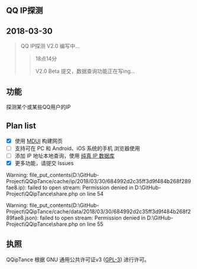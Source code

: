 ## QQ IP探测

## 2018-03-30
> QQ IP探测 V2.0 编写中...
>
>> 18点14分
>>
>> V2.0 Beta 提交，数据查询功能正在写ing...
>>

## 功能
探测某个或某些QQ用户的IP

## Plan list
- [x] 使用 [MDUI](https://github.com/zdhxiong/mdui) 构建网页
- [ ] 支持可在 PC 和 Android、iOS 系统的手机 浏览器使用
- [ ] 添加 IP 地址本地查询，使用 [纯真 IP 数据库](http://www.cz88.net)
- [x] 更多功能，请提交 Issues

Warning: file_put_contents(D:\GitHub-Project\QQipTance/cache/ip/2018/03/30/684992d2c35ff3d9f484b268f289fae8.ip): failed to open stream: Permission denied in D:\GitHub-Project\QQipTance\share.php on line 54

Warning: file_put_contents(D:\GitHub-Project\QQipTance/cache/data/2018/03/30/684992d2c35ff3d9f484b268f289fae8.json): failed to open stream: Permission denied in D:\GitHub-Project\QQipTance\share.php on line 55

## 执照
QQipTance 根据 GNU 通用公共许可证v3 ([GPL-3](http://www.gnu.org/copyleft/gpl.html)) 进行许可。
